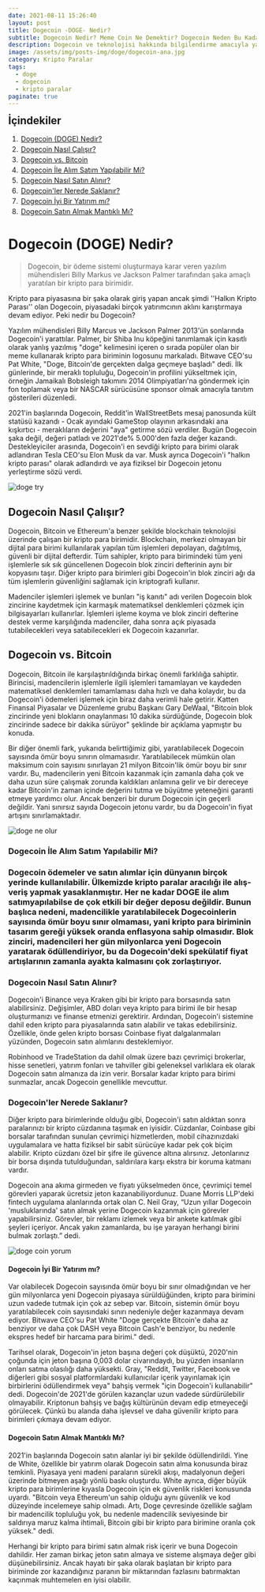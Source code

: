 ```yaml
---
date: 2021-08-11 15:26:40
layout: post
title: Dogecoin -DOGE- Nedir?
subtitle: Dogecoin Nedir? Meme Coin Ne Demektir? Dogecoin Neden Bu Kadar Çok Yükseldi?
description: Dogecoin ve teknolojisi hakkında bilgilendirme amacıyla yazılmış içerik.
image: /assets/img/posts-img/doge/dogecoin-ana.jpg
category: Kripto Paralar
tags:
  - doge
  - dogecoin
  - kripto paralar
paginate: true
---
```

<b style="text-align:center; font-size: 150%;">İçindekiler</b>
<ol style="margin: 0;">
	<li style="padding: 2px;"><a href="#doge1">Dogecoin (DOGE) Nedir?</a></li>
	<li style="padding: 2px;"><a href="#doge2">Dogecoin Nasıl Çalışır?</a></li>
	<li style="padding: 2px;"><a href="#doge3">Dogecoin vs. Bitcoin</a></li>
	<li style="padding: 2px;"><a href="#doge4">Dogecoin İle Alım Satım Yapılabilir Mi?</a></li>
	<li style="padding: 2px;"><a href="#doge5">Dogecoin Nasıl Satın Alınır?</a></li>
	<li style="padding: 2px;"><a href="#doge6">Dogecoin'ler Nerede Saklanır?</a></li>
	<li style="padding: 2px;"><a href="#doge7">Dogecoin İyi Bir Yatırım mı?</a></li>
	<li style="padding: 2px;"><a href="#doge8">Dogecoin Satın Almak Mantıklı Mı?</a></li>
</ol>
<h1 id="doge1">Dogecoin (DOGE) Nedir? </h1>
<blockquote cite="https://www.wikiwand.com/en/Dogecoin">Dogecoin, bir ödeme sistemi oluşturmaya karar veren yazılım mühendisleri Billy Markus ve Jackson Palmer tarafından şaka amaçlı yaratılan bir kripto para birimidir.</blockquote>
<p>Kripto para piyasasına bir şaka olarak giriş yapan ancak şimdi ''Halkın Kripto Parası'' olan Dogecoin, piyasadaki birçok yatırımcının aklını karıştırmaya devam ediyor. Peki nedir bu Dogecoin?</p>
<p>Yazılım mühendisleri Billy Marcus ve Jackson Palmer 2013'ün sonlarında Dogecoin'i yarattılar. Palmer, bir Shiba Inu köpeğini tanımlamak için kasıtlı olarak yanlış yazılmış "doge" kelimesini içeren o sırada popüler olan bir meme kullanarak kripto para biriminin logosunu markaladı. Bitwave CEO'su Pat White, "Doge, Bitcoin'de gerçekten dalga geçmeye başladı" dedi. İlk günlerinde, bir meraklı topluluğu, Dogecoin'in profilini yükseltmek için, örneğin Jamaikalı Bobsleigh takımını 2014 Olimpiyatları'na göndermek için fon toplamak veya bir NASCAR sürücüsüne sponsor olmak amacıyla tanıtım gösterileri düzenledi. </p>
<p>2021'in başlarında Dogecoin, Reddit'in WallStreetBets mesaj panosunda kült statüsü kazandı - Ocak ayındaki GameStop olayının arkasındaki ana kışkırtıcı - meraklıların değerini "aya" getirme sözü verdiler. Bugün Dogecoin şaka değil, değeri patladı ve 2021'de% 5.000'den fazla değer kazandı. Destekleyiciler arasında, Dogecoin'i en sevdiği kripto para birimi olarak adlandıran Tesla CEO'su Elon Musk da var. Musk ayrıca Dogecoin'i "halkın kripto parası" olarak adlandırdı ve aya fiziksel bir Dogecoin jetonu yerleştirme sözü verdi. </p>
<picture>
  <source media="(min-width: 650px" srcset="/assets/img/posts-img/doge/dogecoin-1.jpg">
  <img src="/assets/img/posts-img/doge/dogecoin1.jpg" alt="doge try" style="width:auto;">
</picture>
<h2 id="doge2">Dogecoin Nasıl Çalışır?</h2> 
<p>Dogecoin, Bitcoin ve Ethereum'a benzer şekilde blockchain teknolojisi üzerinde çalışan bir kripto para birimidir. Blockchain, merkezi olmayan bir dijital para birimi kullanılarak yapılan tüm işlemleri depolayan, dağıtılmış, güvenli bir dijital defterdir. Tüm sahipler, kripto para birimindeki tüm yeni işlemlerle sık sık güncellenen Dogecoin blok zinciri defterinin aynı bir kopyasını taşır. Diğer kripto para birimleri gibi Dogecoin'in blok zinciri ağı da tüm işlemlerin güvenliğini sağlamak için kriptografi kullanır. </p>
<p>Madenciler işlemleri işlemek ve bunları "iş kanıtı" adı verilen Dogecoin blok zincirine kaydetmek için karmaşık matematiksel denklemleri çözmek için bilgisayarları kullanırlar. İşlemleri işleme koyma ve blok zinciri defterine destek verme karşılığında madenciler, daha sonra açık piyasada tutabilecekleri veya satabilecekleri ek Dogecoin kazanırlar. </p>

<h2 id="doge3">Dogecoin vs. Bitcoin</h2>
<p>Dogecoin, Bitcoin ile karşılaştırıldığında birkaç önemli farklılığa sahiptir. Birincisi, madencilerin işlemlerle ilgili işlemleri tamamlayan ve kaydeden matematiksel denklemleri tamamlaması daha hızlı ve daha kolaydır, bu da Dogecoin'i ödemeleri işlemek için biraz daha verimli hale getirir. Katten Finansal Piyasalar ve Düzenleme grubu Başkanı Gary DeWaal, "Bitcoin blok zincirinde yeni blokların onaylanması 10 dakika sürdüğünde, Dogecoin blok zincirinde sadece bir dakika sürüyor" şeklinde bir açıklama yapmıştır bu konuda.</p>
<p>Bir diğer önemli fark, yukarıda belirttiğimiz gibi, yaratılabilecek Dogecoin sayısında ömür boyu sınırın olmamasıdır. Yaratılabilecek mümkün olan maksimum coin sayısını sınırlayan 21 milyon Bitcoin'lik ömür boyu bir sınır vardır. Bu, madencilerin yeni Bitcoin kazanmak için zamanla daha çok ve daha uzun süre çalışmak zorunda kaldıkları anlamına gelir ve bir dereceye kadar Bitcoin'in zaman içinde değerini tutma ve büyütme yeteneğini garanti etmeye yardımcı olur. Ancak benzeri bir durum Dogecoin için geçerli değildir. Yani sınırsız sayıda Dogecoin jetonu vardır, bu da Dogecoin'in fiyat artışını sınırlamaktadır. </p>
<picture>
  <source media="(min-width: 650px" srcset="/assets/img/posts-img/doge/dogecoin-2.jpg">
  <img src="/assets/img/posts-img/doge/dogecoin2.jpg" alt="doge ne olur" style="width:auto;">
</picture>
<h3 id="doge4">Dogecoin İle Alım Satım Yapılabilir Mi?<h3>
<p>Dogecoin ödemeler ve satın alımlar için dünyanın birçok yerinde kullanılabilir. Ülkemizde kripto paralar aracılığı ile alış-veriş yapmak yasaklanmıştır. Her ne kadar DOGE ile alım satımyapılabilse de çok etkili bir değer deposu değildir. Bunun başlıca nedeni, madencilikle yaratılabilecek Dogecoinlerin sayısında ömür boyu sınır olmaması, yani kripto para biriminin tasarım gereği yüksek oranda enflasyona sahip olmasıdır. Blok zinciri, madencileri her gün milyonlarca yeni Dogecoin yaratarak ödüllendiriyor, bu da Dogecoin'deki spekülatif fiyat artışlarının zamanla ayakta kalmasını çok zorlaştırıyor. </p>
<h3 id="doge5">Dogecoin Nasıl Satın Alınır?</h3>
<p>Dogecoin'i Binance veya Kraken gibi bir kripto para borsasında satın alabilirsiniz. Değişimler, ABD doları veya kripto para birimi ile bir hesap oluşturmanızı ve finanse etmenizi gerektirir. Ardından, Dogecoin'i sistemine dahil eden kripto para piyasalarında satın alabilir ve takas edebilirsiniz. Özellikle, önde gelen kripto borsası Coinbase fiyat dalgalanmaları yüzünden, Dogecoin satın alımlarını desteklemiyor. </p>
<p>Robinhood ve TradeStation da dahil olmak üzere bazı çevrimiçi brokerlar, hisse senetleri, yatırım fonları ve tahviller gibi geleneksel varlıklara ek olarak Dogecoin satın almanıza da izin verir. Borsalar kadar kripto para birimi sunmazlar, ancak Dogecoin genellikle mevcuttur.</p>
<h3 id="doge6">Dogecoin'ler Nerede Saklanır? </h3>
<p>Diğer kripto para birimlerinde olduğu gibi, Dogecoin'i satın aldıktan sonra paralarınızı bir kripto cüzdanına taşımak en iyisidir. Cüzdanlar, Coinbase gibi borsalar tarafından sunulan çevrimiçi hizmetlerden, mobil cihazınızdaki uygulamalara ve hatta fiziksel bir sabit sürücüye kadar pek çok biçim alabilir. Kripto cüzdanı özel bir şifre ile güvence altına alırsınız. Jetonlarınız bir borsa dışında tutulduğundan, saldırılara karşı ekstra bir koruma katmanı vardır. </p>
<p>Dogecoin ana akıma girmeden ve fiyatı yükselmeden önce, çevrimiçi temel görevleri yaparak ücretsiz jeton kazanabiliyordunuz. Duane Morris LLP'deki fintech uygulama alanlarında ortak olan C. Neil Gray, “Uzun yıllar Dogecoin 'musluklarında' satın almak yerine Dogecoin kazanmak için görevler yapabilirsiniz. Görevler, bir reklamı izlemek veya bir ankete katılmak gibi şeyleri içeriyor. Ancak yakın zamanlarda, bu işe yarayan herhangi birini bulmak zorlaştı.” dedi.</p>
<picture>
  <source media="(min-width: 650px" srcset="/assets/img/posts-img/doge/dogecoin-3.jpg">
  <img src="/assets/img/posts-img/doge/dogecoin3.jpg" alt="doge coin yorum" style="width:auto;">
</picture>
<h4 id="doge7">Dogecoin İyi Bir Yatırım mı?</h4> 
<p>Var olabilecek Dogecoin sayısında ömür boyu bir sınır olmadığından ve her gün milyonlarca yeni Dogecoin piyasaya sürüldüğünden, kripto para birimini uzun vadede tutmak için çok az sebep var. Bitcoin, sistemin ömür boyu yaratılabilecek coin sayısındaki sınırı nedeniyle değer kazanmaya devam ediyor. Bitwave CEO'su Pat White "Doge gerçekte Bitcoin'e daha az benziyor ve daha çok DASH veya Bitcoin Cash'e benziyor, bu nedenle ekspres hedef bir harcama para birimi." dedi.</p>
<p>Tarihsel olarak, Dogecoin'in jeton başına değeri çok düşüktü, 2020'nin çoğunda için jeton başına 0,003 dolar civarındaydı, bu yüzden insanların onları satma olasılığı daha yüksekti. Gray, "Reddit, Twitter, Facebook ve diğerleri gibi sosyal platformlardaki kullanıcılar içerik yayınlamak için birbirlerini ödüllendirmek veya" bahşiş vermek "için Dogecoin'i kullanabilir" dedi. Dogecoin'de 2021'de görülen kazançlar uzun vadede sürdürülebilir olmayabilir. Kriptonun bahşiş ve bağış kültürünün devam edip etmeyeceği görülecek. Çünkü bu alanda daha işlevsel ve daha güvenilir kripto para birimleri çıkmaya devam ediyor.</p>
<h4 id="doge8">Dogecoin Satın Almak Mantıklı Mı?</h4>
<p>2021'in başlarında Dogecoin satın alanlar iyi bir şekilde ödüllendirildi. Yine de White, özellikle bir yatırım olarak Dogecoin satın alma konusunda biraz temkinli. Piyasaya yeni madeni paraların sürekli akışı, madalyonun değeri üzerinde bitmeyen aşağı yönlü baskı oluşturdu. White ayrıca, diğer büyük kripto para birimlerine kıyasla Dogecoin için ek güvenlik riskleri konusunda uyardı. "Bitcoin veya Ethereum'un sahip olduğu aynı güvenlik ve kod düzeyinde incelemeye sahip olmadı. Artı, Doge çevresinde özellikle sağlam bir madencilik topluluğu yok, bu nedenle madencilik seviyesinde bir saldırıya maruz kalma ihtimali, Bitcoin gibi bir kripto para birimine oranla çok yüksek." dedi.  </p>
<p>Herhangi bir kripto para birimi satın almak risk içerir ve buna Dogecoin dahildir. Her zaman birkaç jeton satın almaya ve sisteme alışmaya değer gibi düşünebilirsiniz. Ancak hayatı bir şaka olarak başlatan bir kripto para biriminde zor kazandığınız paranın bir miktarından fazlasını batırmaktan kaçınmak muhtemelen en iyisi olabilir. </p>
